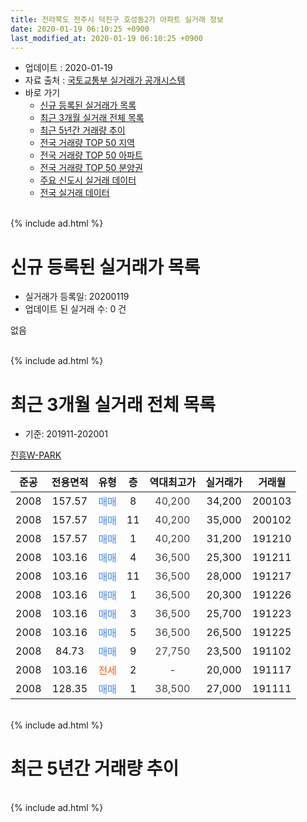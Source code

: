 ```yaml
---
title: 전라북도 전주시 덕진구 호성동2가 아파트 실거래 정보
date: 2020-01-19 06:10:25 +0900
last_modified_at: 2020-01-19 06:10:25 +0900
---
```


* 업데이트 : 2020-01-19
* 자료 출처 : [국토교통부 실거래가 공개시스템](http://rt.molit.go.kr)
* 바로 가기
    * [신규 등록된 실거래가 목록](#신규-등록된-실거래가-목록)
    * [최근 3개월 실거래 전체 목록](#최근-3개월-실거래-전체-목록)
    * [최근 5년간 거래량 추이](#최근-5년간-거래량-추이)
    * [전국 거래량 TOP 50 지역](https://apt-info.github.io/apt-trade-info/최근-3개월-전국에서-가장-거래가-많이-발생한-지역)
    * [전국 거래량 TOP 50 아파트](https://apt-info.github.io/apt-trade-info/최근-3개월-전국에서-가장-거래가-많이-발생한-아파트)
    * [전국 거래량 TOP 50 분양권](https://apt-info.github.io/apt-trade-info/최근-3개월-전국에서-가장-거래가-많이-발생한-분양권)
    * [주요 신도시 실거래 데이터](https://apt-info.github.io/apt-trade-info/주요-신도시)
    * [전국 실거래 데이터](https://apt-info.github.io/apt-trade-info/전국)
<br>
{% include ad.html %}
<br>

# 신규 등록된 실거래가 목록
* 실거래가 등록일: 20200119
* 업데이트 된 실거래 수: 0 건

없음

<br>
{% include ad.html %}
<br>

# 최근 3개월 실거래 전체 목록
* 기준: 201911-202001


[진흥W-PARK](https://search.naver.com/search.naver?query=%EC%A0%84%EB%9D%BC%EB%B6%81%EB%8F%84+%EC%A0%84%EC%A3%BC%EC%8B%9C+%EB%8D%95%EC%A7%84%EA%B5%AC+%ED%98%B8%EC%84%B1%EB%8F%992%EA%B0%80+%EC%A7%84%ED%9D%A5W-PARK)

|준공|전용면적|유형|층|역대최고가|실거래가|거래월|
|:---:|:---:|:---:|:---:|:---:|:---:|:---:|
|2008|157.57|<span style="color:#4285f3">매매</span>|8|<span style="color:#444444">40,200</span>|34,200|200103|
|2008|157.57|<span style="color:#4285f3">매매</span>|11|<span style="color:#444444">40,200</span>|35,000|200102|
|2008|157.57|<span style="color:#4285f3">매매</span>|1|<span style="color:#444444">40,200</span>|31,200|191210|
|2008|103.16|<span style="color:#4285f3">매매</span>|4|<span style="color:#444444">36,500</span>|25,300|191211|
|2008|103.16|<span style="color:#4285f3">매매</span>|11|<span style="color:#444444">36,500</span>|28,000|191217|
|2008|103.16|<span style="color:#4285f3">매매</span>|1|<span style="color:#444444">36,500</span>|20,300|191226|
|2008|103.16|<span style="color:#4285f3">매매</span>|3|<span style="color:#444444">36,500</span>|25,700|191223|
|2008|103.16|<span style="color:#4285f3">매매</span>|5|<span style="color:#444444">36,500</span>|26,500|191225|
|2008|84.73|<span style="color:#4285f3">매매</span>|9|<span style="color:#444444">27,750</span>|23,500|191102|
|2008|103.16|<span style="color:#ff5a00">전세</span>|2|<span style="color:#444444">-</span>|20,000|191117|
|2008|128.35|<span style="color:#4285f3">매매</span>|1|<span style="color:#444444">38,500</span>|27,000|191111|


<br>
{% include ad.html %}
<br>

# 최근 5년간 거래량 추이


<div style="width:100%;">
    <canvas id="deal_progress" height="200"></canvas>
</div>

<script>
new Chart(document.getElementById("deal_progress"), {
    type: 'line',
    data: {
        labels: ['201501','201502','201503','201504','201505','201506','201507','201508','201509','201510','201511','201512','201601','201602','201603','201604','201605','201606','201607','201608','201609','201610','201611','201612','201701','201702','201703','201704','201705','201706','201707','201708','201709','201710','201711','201712','201801','201802','201803','201804','201805','201806','201807','201808','201809','201810','201811','201812','201901','201902','201903','201904','201905','201906','201907','201908','201909','201910','201911','201912','202001'],
        datasets: [{
            label: '매매',
            pointRadius: 1,
            data: [7, 8, 5, 5, 0, 7, 7, 5, 3, 6, 4, 1, 2, 2, 3, 0, 1, 6, 2, 1, 2, 6, 1, 2, 0, 2, 1, 5, 1, 1, 6, 1, 3, 5, 2, 8, 5, 1, 3, 3, 3, 6, 3, 0, 3, 3, 3, 0, 2, 2, 3, 2, 5, 4, 4, 2, 6, 4, 2, 6, 2],
            borderColor: "rgba(255, 201, 14, 1)",
            backgroundColor: "rgba(255, 201, 14, 0.5)",
            fill: false,
            lineTension: 0
        },{
            label: '전월세',
            pointRadius: 1,
            data: [0, 1, 0, 0, 0, 0, 2, 1, 0, 0, 0, 0, 2, 2, 1, 0, 4, 3, 0, 1, 0, 2, 1, 3, 3, 5, 1, 1, 1, 0, 1, 0, 1, 2, 1, 1, 0, 2, 1, 1, 1, 1, 1, 1, 0, 0, 2, 2, 0, 3, 1, 0, 2, 2, 1, 0, 2, 2, 1, 0, 0],
            borderColor: "rgba(0, 141, 185, 1)",
            backgroundColor: "rgba(0, 141, 185, 0.5)",
            fill: false,
            lineTension: 0
        }
        ]
    },
    options: {
        responsive: true,
        title: {
            display: false
        },
        tooltips: {
            mode: 'index',
            intersect: false
        },
        hover: {
            mode: 'nearest',
            intersect: true
        },
        scales: {
            xAxes: [{
                display: true,
                scaleLabel: {
                    display: true,
                    labelString: '년/월'
                }
            }],
            yAxes: [{
                display: true,
                ticks: {
                    suggestedMin: 0,
                },
                scaleLabel: {
                    display: true,
                    labelString: '실거래 수'
                }
            }]
        }
    }
});

</script>


<br>
{% include ad.html %}
<br>

